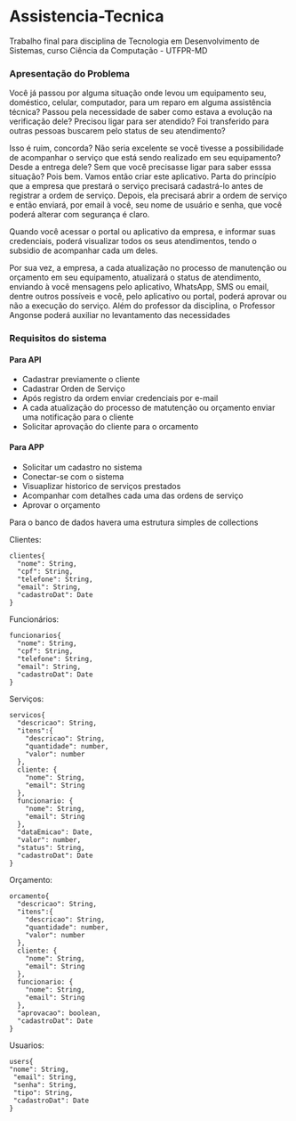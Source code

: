 # Assistencia-Tecnica
Trabalho final para disciplina de Tecnologia em Desenvolvimento de Sistemas, curso Ciência da Computação - UTFPR-MD

### Apresentação do Problema
Você já passou por alguma situação onde levou um equipamento seu, doméstico,
celular, computador, para um reparo em alguma assistência técnica? Passou pela
necessidade de saber como estava a evolução na verificação dele? Precisou ligar
para ser atendido? Foi transferido para outras pessoas buscarem pelo status de
seu atendimento?

Isso é ruim, concorda? Não seria excelente se você tivesse a possibilidade de
acompanhar o serviço que está sendo realizado em seu equipamento? Desde a
entrega dele? Sem que você precisasse ligar para saber esssa situação?
Pois bem. 
Vamos então criar este aplicativo. Parta do princípio que a empresa
que prestará o serviço precisará cadastrá-lo antes de registrar a ordem de
serviço. 
Depois, ela precisará abrir a ordem de serviço e então enviará, por
email à você, seu nome de usuário e senha, que você poderá alterar com segurança
é claro.

Quando você acessar o portal ou aplicativo da empresa, e informar suas
credenciais, poderá visualizar todos os seus atendimentos, tendo o subsidio de
acompanhar cada um deles.

Por sua vez, a empresa, a cada atualização no processo de manutenção ou
orçamento em seu equipamento, atualizará o status de atendimento, enviando à
você mensagens pelo aplicativo, WhatsApp, SMS ou email, dentre outros possíveis
e você, pelo aplicativo ou portal, poderá aprovar ou não a execução do serviço.
Além do professor da disciplina, o Professor Angonse poderá auxiliar no 
levantamento das necessidades

### Requisitos do sistema

#### Para API
 - Cadastrar previamente o cliente
 - Cadastrar Orden de Serviço
 - Após registro da ordem enviar credenciais por e-mail
 - A cada atualização do processo de matutenção ou orçamento enviar uma notificação para o cliente
 - Solicitar aprovação do cliente para o orcamento

#### Para APP
 - Solicitar um cadastro no sistema
 - Conectar-se com o sistema
 - Visuaplizar historico de serviços prestados
 - Acompanhar com detalhes cada uma das ordens de serviço
 - Aprovar o orçamento

Para o banco de dados havera uma estrutura simples de collections

Clientes:

	clientes{
      "nome": String,
      "cpf": String,
      "telefone": String,
      "email": String,
      "cadastroDat": Date
    }
Funcionários:

	funcionarios{
      "nome": String,
      "cpf": String,
      "telefone": String,
      "email": String,
      "cadastroDat": Date
    }    
Serviços:

	servicos{
      "descricao": String,
      "itens":{
        "descricao": String,
        "quantidade": number,
        "valor": number
      },
      cliente: {
        "nome": String,
        "email": String
      },
      funcionario: {
        "nome": String,
        "email": String
      },
      "dataEmicao": Date,
      "valor": number,
      "status": String,
      "cadastroDat": Date
    }
Orçamento:

	orcamento{
      "descricao": String,
      "itens":{
        "descricao": String,
        "quantidade": number,
        "valor": number
      },
      cliente: {
        "nome": String,
        "email": String
      },
      funcionario: {
        "nome": String,
        "email": String
      },
      "aprovacao": boolean,
      "cadastroDat": Date
    }
Usuarios:

	users{
  	"nome": String,
     "email": String,
     "senha": String,
     "tipo": String,
     "cadastroDat": Date
    }